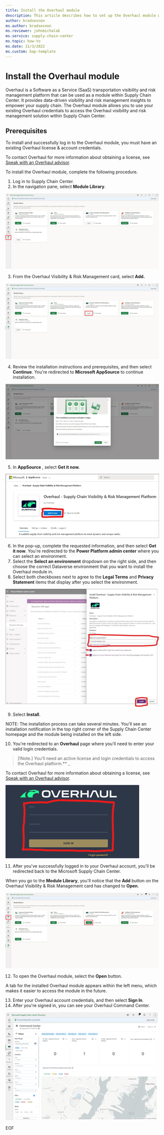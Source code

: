 ```yaml
---
title: Install the Overhaul module
description: This article describes how to set up the Overhaul module within Microsoft Supply Chain Center.
author: bradsesnon
ms.author: bradsesnon
ms.reviewer: johnmichalak
ms.service: supply-chain-center
ms.topic: how-to
ms.date: 11/3/2022
ms.custom: bap-template
---
```


# Install the Overhaul module

Overhaul is a Software as a Service (SaaS) transportation visibility and risk management platform that can be used as a module within Supply Chain Center. It provides data-driven visibility and risk management insights to empower your supply chain. The Overhaul module allows you to use your existing Overhaul credentials to access the Overhaul visibility and risk management solution within Supply Chain Center.

## Prerequisites

To install and successfully log in to the Overhaul module, you must have an existing Overhaul license & account credentials.

To contact Overhaul for more information about obtaining a license, see [Speak with an Overhaul advisor](https://over-haul.com/overhaul-microsoft-supply-chain-center/).

To install the Overhaul module, complete the following procedure.

1. Log in to Supply Chain Center.
2. In the navigation pane, select **Module Library**.

![A screenshot of the Module library.](media/module-library.png)

3. From the Overhaul Visibility & Risk Management card, select **Add.**

![A screenshot of the Module library with the Add button in the Averhaul Visibility & Risk Managment card highlighted.](media/add-overhaul.png)

4. Review the installation instructions and prerequisites, and then select **Continue**. You're redirected to **Microsoft AppSource** to continue installation.

![A screenshot of the installation process window that displays after selecting Add.](media/install-process.png)

5. In **AppSource** , select **Get it now.**

![A screenshot of the Overhaul module in AppSource with the Get it now button highlighted.](media/overhaul-appsource.png)

6. In the pop-up, complete the requested information, and then select **Get it now**. You're redirected to the **Power Platform admin center** where you can select an environment.
7. Select the **Select an environment** dropdown on the right side, and then choose the correct Dataverse environment that you want to install the Overhaul module in.
8. Select both checkboxes next to agree to the **Legal Terms** and **Privacy Statement** items that display after you select the environment.

![A screenshot with select environment, Legal terms, privacy statement, and the Install button highlighted.](media/install-overhaul-select-environment.png)

9. Select **Install**.

NOTE: The installation process can take several minutes. You'll see an installation notification in the top right corner of the Supply Chain Center homepage and the module being installed on the left side.

10. You're redirected to an **Overhaul** page where you'll need to enter your valid login credentials.

> [!Note.]
> You'll need an active license and login credentials to access the Overhaul platform.** _

To contact Overhaul for more information about obtaining a license, see [Speak with an Overhaul advisor](https://over-haul.com/overhaul-microsoft-supply-chain-center/).

![A screenshot of the Overhaul sign in page.](media/overhaul-sign-in-page.png)

11. After you've successfully logged in to your Overhaul account, you'll be redirected back to the Microsoft Supply Chain Center.

When you go to the **Module Library**, you'll notice that the **Add** button on the Overhaul Visibility & Risk Management card has changed to **Open**.

![A screenshot of the Module library with the Overhaul module installed and highlighted. The Open button is also highlighted.](media/installed-overhaul-module.png)

12. To open the Overhaul module, select the **Open** button.

A tab for the installed Overhaul module appears within the left menu, which makes it easier to access the module in the future.

13. Enter your Overhaul account credentials, and then select **Sign In**.
14. After you're signed in, you can see your Overhaul Command Center.

![A screenshot of the Overhaul module Comand Center.](media/comand-center.png)

EOF